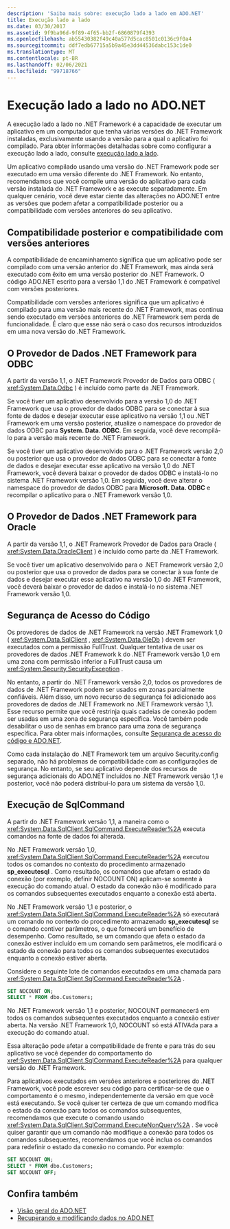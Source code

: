 ```yaml
---
description: 'Saiba mais sobre: execução lado a lado em ADO.NET'
title: Execução lado a lado
ms.date: 03/30/2017
ms.assetid: 9f9ba96d-9f89-4f65-bb2f-6860879f4393
ms.openlocfilehash: ab55430382f49c40a577d5cac8501c0136c9f0a4
ms.sourcegitcommit: ddf7edb67715a5b9a45e3dd44536dabc153c1de0
ms.translationtype: MT
ms.contentlocale: pt-BR
ms.lasthandoff: 02/06/2021
ms.locfileid: "99718766"
---
```

# <a name="side-by-side-execution-in-adonet"></a>Execução lado a lado no ADO.NET

A execução lado a lado no .NET Framework é a capacidade de executar um aplicativo em um computador que tenha várias versões do .NET Framework instaladas, exclusivamente usando a versão para a qual o aplicativo foi compilado. Para obter informações detalhadas sobre como configurar a execução lado a lado, consulte [execução lado a lado](../../deployment/side-by-side-execution.md).  
  
 Um aplicativo compilado usando uma versão do .NET Framework pode ser executado em uma versão diferente do .NET Framework. No entanto, recomendamos que você compile uma versão do aplicativo para cada versão instalada do .NET Framework e as execute separadamente. Em qualquer cenário, você deve estar ciente das alterações no ADO.NET entre as versões que podem afetar a compatibilidade posterior ou a compatibilidade com versões anteriores do seu aplicativo.  
  
## <a name="forward-compatibility-and-backward-compatibility"></a>Compatibilidade posterior e compatibilidade com versões anteriores  

 A compatibilidade de encaminhamento significa que um aplicativo pode ser compilado com uma versão anterior do .NET Framework, mas ainda será executado com êxito em uma versão posterior do .NET Framework. O código ADO.NET escrito para a versão 1,1 do .NET Framework é compatível com versões posteriores.  
  
 Compatibilidade com versões anteriores significa que um aplicativo é compilado para uma versão mais recente do .NET Framework, mas continua sendo executado em versões anteriores do .NET Framework sem perda de funcionalidade. É claro que esse não será o caso dos recursos introduzidos em uma nova versão do .NET Framework.  
  
## <a name="the-net-framework-data-provider-for-odbc"></a>O Provedor de Dados .NET Framework para ODBC  

 A partir da versão 1,1, o .NET Framework Provedor de Dados para ODBC ( <xref:System.Data.Odbc> ) é incluído como parte da .NET Framework.
  
 Se você tiver um aplicativo desenvolvido para a versão 1,0 do .NET Framework que usa o provedor de dados ODBC para se conectar à sua fonte de dados e desejar executar esse aplicativo na versão 1,1 ou .NET Framework em uma versão posterior, atualize o namespace do provedor de dados ODBC para **System. Data. ODBC**. Em seguida, você deve recompilá-lo para a versão mais recente do .NET Framework.  
  
 Se você tiver um aplicativo desenvolvido para o .NET Framework versão 2,0 ou posterior que usa o provedor de dados ODBC para se conectar à fonte de dados e desejar executar esse aplicativo na versão 1,0 do .NET Framework, você deverá baixar o provedor de dados ODBC e instalá-lo no sistema .NET Framework versão 1,0. Em seguida, você deve alterar o namespace do provedor de dados ODBC para **Microsoft. Data. ODBC** e recompilar o aplicativo para o .NET Framework versão 1,0.  
  
## <a name="the-net-framework-data-provider-for-oracle"></a>O Provedor de Dados .NET Framework para Oracle  

 A partir da versão 1,1, o .NET Framework Provedor de Dados para Oracle ( <xref:System.Data.OracleClient> ) é incluído como parte da .NET Framework.
  
 Se você tiver um aplicativo desenvolvido para o .NET Framework versão 2,0 ou posterior que usa o provedor de dados para se conectar à sua fonte de dados e desejar executar esse aplicativo na versão 1,0 do .NET Framework, você deverá baixar o provedor de dados e instalá-lo no sistema .NET Framework versão 1,0.  
  
## <a name="code-access-security"></a>Segurança de Acesso do Código  

 Os provedores de dados de .NET Framework na versão .NET Framework 1,0 ( <xref:System.Data.SqlClient> , <xref:System.Data.OleDb> ) devem ser executados com a permissão FullTrust. Qualquer tentativa de usar os provedores de dados .NET Framework k do .NET Framework versão 1,0 em uma zona com permissão inferior a FullTrust causa um <xref:System.Security.SecurityException> .  
  
 No entanto, a partir do .NET Framework versão 2,0, todos os provedores de dados de .NET Framework podem ser usados em zonas parcialmente confiáveis. Além disso, um novo recurso de segurança foi adicionado aos provedores de dados de .NET Framework no .NET Framework versão 1,1. Esse recurso permite que você restrinja quais cadeias de conexão podem ser usadas em uma zona de segurança específica. Você também pode desabilitar o uso de senhas em branco para uma zona de segurança específica. Para obter mais informações, consulte [Segurança de acesso do código e ADO.NET](code-access-security.md).  
  
 Como cada instalação do .NET Framework tem um arquivo Security.config separado, não há problemas de compatibilidade com as configurações de segurança. No entanto, se seu aplicativo depende dos recursos de segurança adicionais do ADO.NET incluídos no .NET Framework versão 1,1 e posterior, você não poderá distribuí-lo para um sistema da versão 1,0.  
  
## <a name="sqlcommand-execution"></a>Execução de SqlCommand  

 A partir do .NET Framework versão 1,1, a maneira como o <xref:System.Data.SqlClient.SqlCommand.ExecuteReader%2A> executa comandos na fonte de dados foi alterada.  
  
 No .NET Framework versão 1,0, <xref:System.Data.SqlClient.SqlCommand.ExecuteReader%2A> executou todos os comandos no contexto do procedimento armazenado **sp_executesql** . Como resultado, os comandos que afetam o estado da conexão (por exemplo, definir NOCOUNT ON) aplicam-se somente à execução do comando atual. O estado da conexão não é modificado para os comandos subsequentes executados enquanto a conexão está aberta.  
  
 No .NET Framework versão 1,1 e posterior, o <xref:System.Data.SqlClient.SqlCommand.ExecuteReader%2A> só executará um comando no contexto do procedimento armazenado **sp_executesql** se o comando contiver parâmetros, o que fornecerá um benefício de desempenho. Como resultado, se um comando que afeta o estado da conexão estiver incluído em um comando sem parâmetros, ele modificará o estado da conexão para todos os comandos subsequentes executados enquanto a conexão estiver aberta.  
  
 Considere o seguinte lote de comandos executados em uma chamada para <xref:System.Data.SqlClient.SqlCommand.ExecuteReader%2A> .  
  
```sql
SET NOCOUNT ON;  
SELECT * FROM dbo.Customers;  
```  
  
 No .NET Framework versão 1,1 e posterior, NOCOUNT permanecerá em todos os comandos subsequentes executados enquanto a conexão estiver aberta. Na versão .NET Framework 1,0, NOCOUNT só está ATIVAda para a execução do comando atual.  
  
 Essa alteração pode afetar a compatibilidade de frente e para trás do seu aplicativo se você depender do comportamento do <xref:System.Data.SqlClient.SqlCommand.ExecuteReader%2A> para qualquer versão do .NET Framework.  
  
 Para aplicativos executados em versões anteriores e posteriores do .NET Framework, você pode escrever seu código para certificar-se de que o comportamento é o mesmo, independentemente da versão em que você está executando. Se você quiser ter certeza de que um comando modifica o estado da conexão para todos os comandos subsequentes, recomendamos que execute o comando usando <xref:System.Data.SqlClient.SqlCommand.ExecuteNonQuery%2A> . Se você quiser garantir que um comando não modifique a conexão para todos os comandos subsequentes, recomendamos que você inclua os comandos para redefinir o estado da conexão no comando. Por exemplo:  
  
```sql
SET NOCOUNT ON;  
SELECT * FROM dbo.Customers;  
SET NOCOUNT OFF;  
```  
  
## <a name="see-also"></a>Confira também

- [Visão geral do ADO.NET](ado-net-overview.md)
- [Recuperando e modificando dados no ADO.NET](retrieving-and-modifying-data.md)
